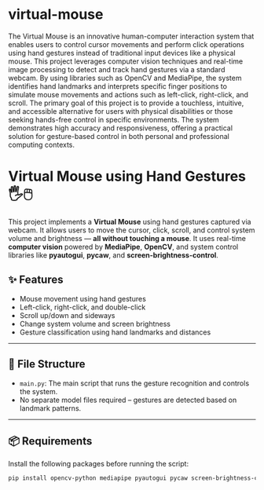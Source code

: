 # virtual-mouse
The Virtual Mouse is an innovative human-computer interaction system that enables users to control cursor movements and perform click operations using hand gestures instead of traditional input devices like a physical mouse. This project leverages computer vision techniques and real-time image processing to detect and track hand gestures via a standard webcam. By using libraries such as OpenCV and MediaPipe, the system identifies hand landmarks and interprets specific finger positions to simulate mouse movements and actions such as left-click, right-click, and scroll. The primary goal of this project is to provide a touchless, intuitive, and accessible alternative for users with physical disabilities or those seeking hands-free control in specific environments. The system demonstrates high accuracy and responsiveness, offering a practical solution for gesture-based control in both personal and professional computing contexts.

# Virtual Mouse using Hand Gestures 🖐️🖱️

This project implements a **Virtual Mouse** using hand gestures captured via webcam. It allows users to move the cursor, click, scroll, and control system volume and brightness — **all without touching a mouse**. It uses real-time **computer vision** powered by **MediaPipe**, **OpenCV**, and system control libraries like **pyautogui**, **pycaw**, and **screen-brightness-control**.

## ✨ Features

- Mouse movement using hand gestures
- Left-click, right-click, and double-click
- Scroll up/down and sideways
- Change system volume and screen brightness
- Gesture classification using hand landmarks and distances

---

## 📁 File Structure

- `main.py`: The main script that runs the gesture recognition and controls the system.
- No separate model files required – gestures are detected based on landmark patterns.

---

## 📦 Requirements

Install the following packages before running the script:

```bash
pip install opencv-python mediapipe pyautogui pycaw screen-brightness-control comtypes protobuf
